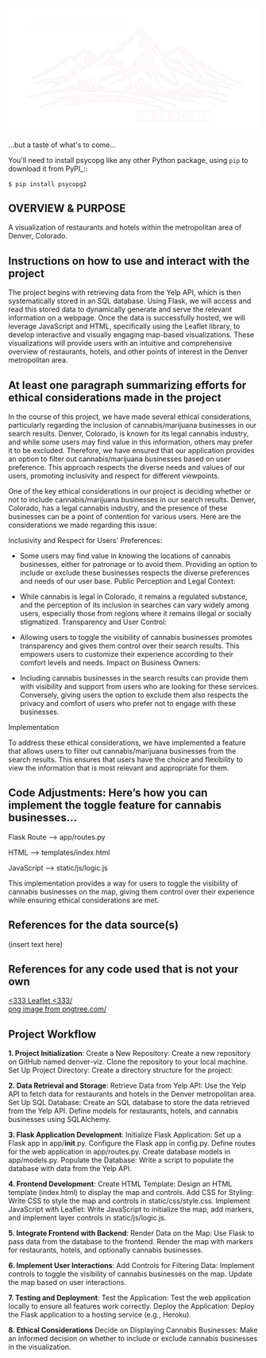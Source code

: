 ![Header Image](Images/denver.png "Title Tile")
=============================

...but a taste of what's to come...

You'll need to install psycopg like any other Python
package, using ``pip`` to download it from PyPI_::

    $ pip install psycopg2

OVERVIEW & PURPOSE
- 
A visualization of restaurants and hotels within the metropolitan area of Denver, Colorado.


Instructions on how to use and interact with the project
-
The project begins with retrieving data from the Yelp API, which is then systematically stored in an SQL database. Using Flask, we will access and read this stored data to dynamically generate and serve the relevant information on a webpage. Once the data is successfully hosted, we will leverage JavaScript and HTML, specifically using the Leaflet library, to develop interactive and visually engaging map-based visualizations. These visualizations will provide users with an intuitive and comprehensive overview of restaurants, hotels, and other points of interest in the Denver metropolitan area.

At least one paragraph summarizing efforts for ethical considerations made in the project
- 
In the course of this project, we have made several ethical considerations, particularly regarding the inclusion of cannabis/marijuana businesses in our search results. Denver, Colorado, is known for its legal cannabis industry, and while some users may find value in this information, others may prefer it to be excluded. Therefore, we have ensured that our application provides an option to filter out cannabis/marijuana businesses based on user preference. This approach respects the diverse needs and values of our users, promoting inclusivity and respect for different viewpoints.

One of the key ethical considerations in our project is deciding whether or not to include cannabis/marijuana businesses in our search results. Denver, Colorado, has a legal cannabis industry, and the presence of these businesses can be a point of contention for various users. Here are the considerations we made regarding this issue:

Inclusivity and Respect for Users' Preferences:

- Some users may find value in knowing the locations of cannabis businesses, either for patronage or to avoid them. Providing an option to include or exclude these businesses respects the diverse preferences and needs of our user base.
Public Perception and Legal Context:

- While cannabis is legal in Colorado, it remains a regulated substance, and the perception of its inclusion in searches can vary widely among users, especially those from regions where it remains illegal or socially stigmatized.
Transparency and User Control:

- Allowing users to toggle the visibility of cannabis businesses promotes transparency and gives them control over their search results. This empowers users to customize their experience according to their comfort levels and needs.
Impact on Business Owners:

- Including cannabis businesses in the search results can provide them with visibility and support from users who are looking for these services. Conversely, giving users the option to exclude them also respects the privacy and comfort of users who prefer not to engage with these businesses.

  
Implementation

To address these ethical considerations, we have implemented a feature that allows users to filter out cannabis/marijuana businesses from the search results. This ensures that users have the choice and flexibility to view the information that is most relevant and appropriate for them.


Code Adjustments: Here’s how you can implement the toggle feature for cannabis businesses...
-- 
Flask Route
--> app/routes.py

HTML
--> templates/index.html

JavaScript
--> static/js/logic.js

This implementation provides a way for users to toggle the visibility of cannabis businesses on the map, giving them control over their experience while ensuring ethical considerations are met.







  
References for the data source(s)
-
(insert text here)

  
References for any code used that is not your own
-
<a href='https://github.com/Leaflet/Leaflet'><333 Leaflet <333/</a><br>
<a href='https://pngtree.com/freepng/natural-hills-and-mountains_4103445.html'>png image from pngtree.com/</a>


Project Workflow
-

**__1. Project Initialization__**:
Create a New Repository:
Create a new repository on GitHub named denver-viz.
Clone the repository to your local machine.
Set Up Project Directory:
Create a directory structure for the project:

**__2. Data Retrieval and Storage__**:
Retrieve Data from Yelp API:
Use the Yelp API to fetch data for restaurants and hotels in the Denver metropolitan area.
Set Up SQL Database:
Create an SQL database to store the data retrieved from the Yelp API.
Define models for restaurants, hotels, and cannabis businesses using SQLAlchemy.

**__3. Flask Application Development__**:
Initialize Flask Application:
Set up a Flask app in app/__init__.py.
Configure the Flask app in config.py.
Define routes for the web application in app/routes.py.
Create database models in app/models.py.
Populate the Database:
Write a script to populate the database with data from the Yelp API.

**__4. Frontend Development__**:
Create HTML Template:
Design an HTML template (index.html) to display the map and controls.
Add CSS for Styling:
Write CSS to style the map and controls in static/css/style.css.
Implement JavaScript with Leaflet:
Write JavaScript to initialize the map, add markers, and implement layer controls in static/js/logic.js.

**__5. Integrate Frontend with Backend__**:
Render Data on the Map:
Use Flask to pass data from the database to the frontend.
Render the map with markers for restaurants, hotels, and optionally cannabis businesses.

**__6. Implement User Interactions__**:
Add Controls for Filtering Data:
Implement controls to toggle the visibility of cannabis businesses on the map.
Update the map based on user interactions.

**__7. Testing and Deployment__**:
Test the Application:
Test the web application locally to ensure all features work correctly.
Deploy the Application:
Deploy the Flask application to a hosting service (e.g., Heroku).

**__8. Ethical Considerations__**
Decide on Displaying Cannabis Businesses:
Make an informed decision on whether to include or exclude cannabis businesses in the visualization.
